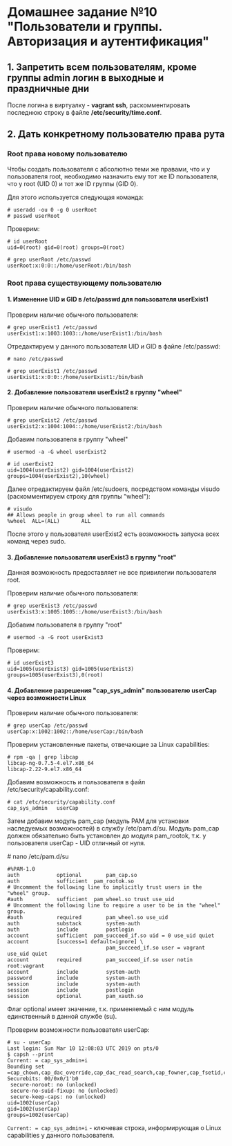 # Домашнее задание №10 "Пользователи и группы. Авторизация и аутентификация"

## 1. Запретить всем пользователям, кроме группы admin логин в выходные и праздничные дни

После логина в виртуалку - **vagrant ssh**, раскомментировать последнюю строку в файле **/etc/security/time.conf**.

## 2. Дать конкретному пользователю права рута

### Root права новому пользователю

Чтобы создать пользователя с абсолютно теми же правами, что и у пользователя root, необходимо назначить ему тот же ID пользователя, что у root (UID 0) и тот же ID группы (GID 0).

Для этого используется следующая команда:

```
# useradd -ou 0 -g 0 userRoot
# passwd userRoot
```

Проверим:

```
# id userRoot
uid=0(root) gid=0(root) groups=0(root)

# grep userRoot /etc/passwd
userRoot:x:0:0::/home/userRoot:/bin/bash
```

### Root права существующему пользователю

#### 1. Изменение UID и GID в /etc/passwd для пользователя userExist1

Проверим наличие обычного пользователя:

```
# grep userExist1 /etc/passwd
userExist1:x:1003:1003::/home/userExist1:/bin/bash
```

Отредактируем у данного пользователя UID и GID в файле /etc/passwd:

```
# nano /etc/passwd

# grep userExist1 /etc/passwd
userExist1:x:0:0::/home/userExist1:/bin/bash
```

#### 2. Добавление пользователя userExist2 в группу "wheel"

Проверим наличие обычного пользователя:

```
# grep userExist2 /etc/passwd
userExist2:x:1004:1004::/home/userExist2:/bin/bash
```

Добавим пользователя в группу "wheel"

```
# usermod -a -G wheel userExist2

# id userExist2
uid=1004(userExist2) gid=1004(userExist2) groups=1004(userExist2),10(wheel)
```

Далее отредактируем файл /etc/sudoers, посредством команды visudo (раскомментируем строку для группы "wheel"):

```
# visudo
## Allows people in group wheel to run all commands
%wheel  ALL=(ALL)       ALL
```

После этого у пользователя userExist2 есть возможность запуска всех команд через sudo.

#### 3. Добавление пользователя userExist3 в группу "root"

Данная возможность предоставляет не все привилегии пользователя root.

Проверим наличие обычного пользователя:

```
# grep userExist3 /etc/passwd
userExist3:x:1005:1005::/home/userExist3:/bin/bash
```

Добавим пользователя в группу "root"

```
# usermod -a -G root userExist3
```
Проверим:

```
# id userExist3
uid=1005(userExist3) gid=1005(userExist3) groups=1005(userExist3),0(root)
```

#### 4. Добавление разрешения "cap_sys_admin" пользователю userCap через возможности Linux

Проверим наличие обычного пользователя:

```
# grep userCap /etc/passwd
userCap:x:1002:1002::/home/userCap:/bin/bash
```

Проверим установленные пакеты, отвечающие за Linux capabilities:

```
# rpm -qa | grep libcap
libcap-ng-0.7.5-4.el7.x86_64
libcap-2.22-9.el7.x86_64
```

Добавим возможность и пользователя в файл /etc/security/capability.conf:

```
# cat /etc/security/capability.conf
cap_sys_admin   userCap
```

Затем добавим модуль pam_cap (модуль PAM для установки наследуемых возможностей) в службу /etc/pam.d/su.
Модуль pam_cap должен обязательно быть установлен до модуля pam_rootok, т.к. у пользователя userCap - UID отличный от нуля.

\# nano /etc/pam.d/su

```
#%PAM-1.0
auth            optional        pam_cap.so
auth            sufficient	pam_rootok.so
# Uncomment the following line to implicitly trust users in the "wheel" group.
#auth           sufficient	pam_wheel.so trust use_uid
# Uncomment the following line to require a user to be in the "wheel" group.
#auth           required        pam_wheel.so use_uid
auth            substack        system-auth
auth            include         postlogin
account         sufficient	pam_succeed_if.so uid = 0 use_uid quiet
account         [success=1 default=ignore] \
                                pam_succeed_if.so user = vagrant use_uid quiet
account         required        pam_succeed_if.so user notin root:vagrant
account         include         system-auth
password        include         system-auth
session         include         system-auth
session         include         postlogin
session         optional        pam_xauth.so
```

Флаг optional имеет значение, т.к. применяемый с ним модуль единственный в данной службе (su).

Проверим возможности пользователя userCap:

```
# su - userCap
Last login: Sun Mar 10 12:08:03 UTC 2019 on pts/0
$ capsh --print
Current: = cap_sys_admin+i
Bounding set =cap_chown,cap_dac_override,cap_dac_read_search,cap_fowner,cap_fsetid,cap_kill,cap_setgid,cap_setuid,cap_setpcap,cap_linux_immutable,cap_net_bind_service,cap_net_broadcast,cap_net_admin,cap_net_raw,cap_ipc_lock,cap_ipc_owner,cap_sys_module,cap_sys_rawio,cap_sys_chroot,cap_sys_ptrace,cap_sys_pacct,cap_sys_admin,cap_sys_boot,cap_sys_nice,cap_sys_resource,cap_sys_time,cap_sys_tty_config,cap_mknod,cap_lease,cap_audit_write,cap_audit_control,cap_setfcap,cap_mac_override,cap_mac_admin,cap_syslog,35,36
Securebits: 00/0x0/1'b0
 secure-noroot: no (unlocked)
 secure-no-suid-fixup: no (unlocked)
 secure-keep-caps: no (unlocked)
uid=1002(userCap)
gid=1002(userCap)
groups=1002(userCap)
```

```Current: = cap_sys_admin+i``` - ключевая строка, информирующая о Linux capabilities у данного пользователя.
